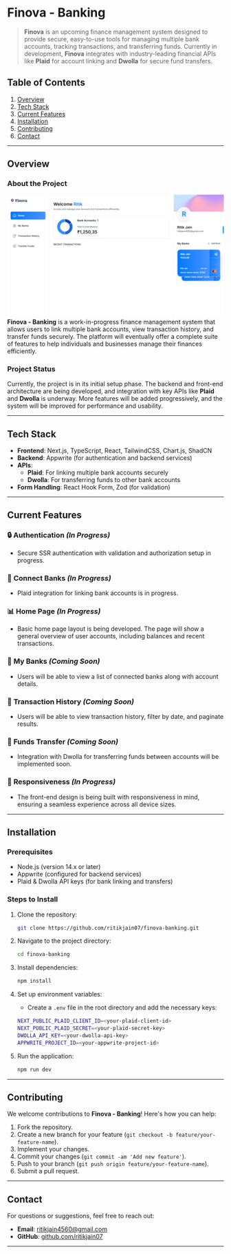 # **Finova - Banking**

> **Finova** is an upcoming finance management system designed to provide secure, easy-to-use tools for managing multiple bank accounts, tracking transactions, and transferring funds. Currently in development, **Finova** integrates with industry-leading financial APIs like **Plaid** for account linking and **Dwolla** for secure fund transfers.

## **Table of Contents**

1. [Overview](#overview)  
2. [Tech Stack](#tech-stack)  
3. [Current Features](#current-features)  
4. [Installation](#installation)  
5. [Contributing](#contributing)  
6. [Contact](#contact)

---

## **Overview**

### **About the Project**

![Finova - Banking](images/Screenshot%20(976).png)
**Finova - Banking** is a work-in-progress finance management system that allows users to link multiple bank accounts, view transaction history, and transfer funds securely. The platform will eventually offer a complete suite of features to help individuals and businesses manage their finances efficiently.

### **Project Status**
Currently, the project is in its initial setup phase. The backend and front-end architecture are being developed, and integration with key APIs like **Plaid** and **Dwolla** is underway. More features will be added progressively, and the system will be improved for performance and usability.

---

## **Tech Stack**

- **Frontend**: Next.js, TypeScript, React, TailwindCSS, Chart.js, ShadCN
- **Backend**: Appwrite (for authentication and backend services)
- **APIs**:
  - **Plaid**: For linking multiple bank accounts securely
  - **Dwolla**: For transferring funds to other bank accounts
- **Form Handling**: React Hook Form, Zod (for validation)

---

## **Current Features**

### 🔒 **Authentication** *(In Progress)*
- Secure SSR authentication with validation and authorization setup in progress.

### 🏦 **Connect Banks** *(In Progress)*
- Plaid integration for linking bank accounts is in progress.

### 📊 **Home Page** *(In Progress)*
- Basic home page layout is being developed. The page will show a general overview of user accounts, including balances and recent transactions.

### 🏦 **My Banks** *(Coming Soon)*
- Users will be able to view a list of connected banks along with account details.

### 📅 **Transaction History** *(Coming Soon)*
- Users will be able to view transaction history, filter by date, and paginate results.

### 💸 **Funds Transfer** *(Coming Soon)*
- Integration with Dwolla for transferring funds between accounts will be implemented soon.

### 📱 **Responsiveness** *(In Progress)*
- The front-end design is being built with responsiveness in mind, ensuring a seamless experience across all device sizes.

---

## **Installation**

### Prerequisites
- Node.js (version 14.x or later)
- Appwrite (configured for backend services)
- Plaid & Dwolla API keys (for bank linking and transfers)

### Steps to Install

1. Clone the repository:
    ```bash
    git clone https://github.com/ritikjain07/finova-banking.git
    ```

2. Navigate to the project directory:
    ```bash
    cd finova-banking
    ```

3. Install dependencies:
    ```bash
    npm install
    ```

4. Set up environment variables:
    - Create a `.env` file in the root directory and add the necessary keys:
    ```bash
    NEXT_PUBLIC_PLAID_CLIENT_ID=<your-plaid-client-id>
    NEXT_PUBLIC_PLAID_SECRET=<your-plaid-secret-key>
    DWOLLA_API_KEY=<your-dwolla-api-key>
    APPWRITE_PROJECT_ID=<your-appwrite-project-id>
    ```

5. Run the application:
    ```bash
    npm run dev
    ```

---

## **Contributing**

We welcome contributions to **Finova - Banking**! Here's how you can help:

1. Fork the repository.
2. Create a new branch for your feature (`git checkout -b feature/your-feature-name`).
3. Implement your changes.
4. Commit your changes (`git commit -am 'Add new feature'`).
5. Push to your branch (`git push origin feature/your-feature-name`).
6. Submit a pull request.

---

## **Contact**

For questions or suggestions, feel free to reach out:

- **Email**: [ritikjain4560@gmail.com](mailto:ritikjain4560@gmail.com)
- **GitHub**: [github.com/ritikjain07](https://github.com/ritikjain07)

---
